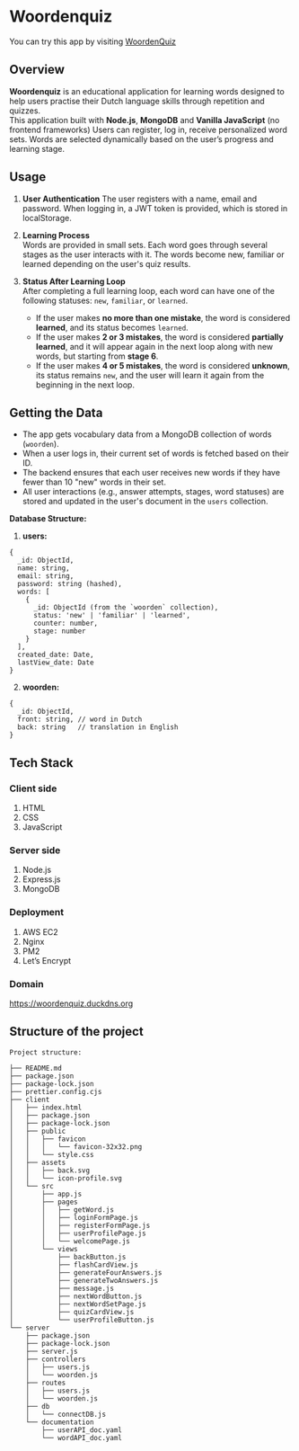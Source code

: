 # Woordenquiz

You can try this app by visiting [WoordenQuiz](https://woordenquiz.duckdns.org/)

## Overview

**Woordenquiz** is an educational application for learning words designed to help users practise their Dutch language skills through repetition and quizzes.  
This application built with **Node.js**, **MongoDB** and **Vanilla JavaScript** (no frontend frameworks)
Users can register, log in, receive personalized word sets. Words are selected dynamically based on the user’s progress and learning stage.

## Usage

1.  **User Authentication**
    The user registers with a name, email and password. When logging in, a JWT token is provided, which is stored in localStorage.

2. **Learning Process**  
   Words are provided in small sets. Each word goes through several stages as the user interacts with it. The words become new, familiar or learned depending on the user's quiz results.

3. **Status After Learning Loop**  
   After completing a full learning loop, each word can have one of the following statuses: `new`, `familiar`, or `learned`.

   - If the user makes **no more than one mistake**, the word is considered **learned**, and its status becomes `learned`.
   - If the user makes **2 or 3 mistakes**, the word is considered **partially learned**, and it will appear again in the next loop along with new words, but starting from **stage 6**.
   - If the user makes **4 or 5 mistakes**, the word is considered **unknown**, its status remains `new`, and the user will learn it again from the beginning in the next loop.

## Getting the Data

- The app gets vocabulary data from a MongoDB collection of words (`woorden`).
- When a user logs in, their current set of words is fetched based on their ID.
- The backend ensures that each user receives new words if they have fewer than 10 "new" words in their set.
- All user interactions (e.g., answer attempts, stages, word statuses) are stored and updated in the user's document in the `users` collection.

**Database Structure:**

1.  **users:**
   
```
{
  _id: ObjectId,
  name: string,
  email: string,
  password: string (hashed),
  words: [
    {
      _id: ObjectId (from the `woorden` collection),
      status: 'new' | 'familiar' | 'learned',
      counter: number,
      stage: number
    }
  ],
  created_date: Date,
  lastView_date: Date
}
```

2. **woorden:**

```
{
  _id: ObjectId,
  front: string, // word in Dutch
  back: string   // translation in English
}
```

## Tech Stack

### Client side

1. HTML
2. CSS
3. JavaScript

### Server side

1. Node.js
2. Express.js
3. MongoDB

### Deployment

1. AWS EC2
2. Nginx
3. PM2
4. Let’s Encrypt

### Domain

https://woordenquiz.duckdns.org

## Structure of the project

```
Project structure:

├── README.md
├── package.json
├── package-lock.json
├── prettier.config.cjs
├── client
│   ├── index.html
│   ├── package.json
│   ├── package-lock.json
│   ├── public
│   │   ├── favicon
│   │   │   └── favicon-32x32.png
│   │   └── style.css
│   ├── assets
│   │   ├── back.svg
│   │   └── icon-profile.svg
│   └── src
│       ├── app.js
│       ├── pages
│       │   ├── getWord.js
│       │   ├── loginFormPage.js
│       │   ├── registerFormPage.js
│       │   ├── userProfilePage.js
│       │   └── welcomePage.js
│       └── views
│           ├── backButton.js
│           ├── flashCardView.js
│           ├── generateFourAnswers.js
│           ├── generateTwoAnswers.js
│           ├── message.js
│           ├── nextWordButton.js
│           ├── nextWordSetPage.js
│           ├── quizCardView.js
│           └── userProfileButton.js
└── server
    ├── package.json
    ├── package-lock.json
    ├── server.js
    ├── controllers
    │   ├── users.js
    │   └── woorden.js
    ├── routes
    │   ├── users.js
    │   └── woorden.js
    ├── db
    │   └── connectDB.js
    └── documentation
        ├── userAPI_doc.yaml
        └── wordAPI_doc.yaml

```



